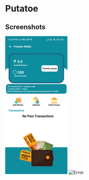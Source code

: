 # Putatoe

## Screenshots

<img src="https://github.com/Himanshu6124/Putatoe/blob/master/screenshot1.jpg" alt="Error" style="width:200px;"/>
<img src="https://github.com/Himanshu6124/Putatoe/blob/master/screenshot2.jpg" alt="Error" style="width:200px;"/>
